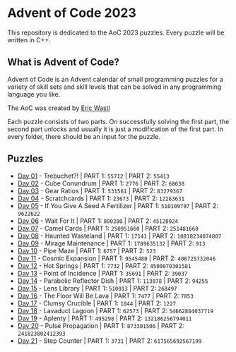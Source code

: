 # Advent of Code 2023
This repository is dedicated to the AoC 2023 puzzles. Every puzzle will be written in C++. 

## What is Advent of Code?
Advent of Code is an Advent calendar of small programming puzzles for a variety of skill sets and skill levels that can be solved in any programming language you like.

The AoC was created by [Eric Wastl](http://was.tl)

Each puzzle consists of two parts. On successfully solving the first part, the second part unlocks and usually it is just a modification of the first part. In every folder, there should be an input for the puzzle.

## Puzzles

* [Day 01](https://github.com/mnhtrieu/advent2023/tree/master/01_day) - Trebuchet?! | PART 1: `55712` | PART 2: `55413`
* [Day 02](https://github.com/mnhtrieu/advent2023/tree/master/02_day) - Cube Conundrum | PART 1: `2776` | PART 2: `68638`
* [Day 03](https://github.com/mnhtrieu/advent2023/tree/master/03_day) - Gear Ratios | PART 1: `531561` | PART 2: `83279367`
* [Day 04](https://github.com/mnhtrieu/advent2023/tree/master/04_day) - Scratchcards | PART 1: `23673` | PART 2: `12263631`
* [Day 05](https://github.com/mnhtrieu/advent2023/tree/master/05_day) - If You Give A Seed A Fertilizer | PART 1: `510109797` | PART 2: `9622622`
* [Day 06](https://github.com/mnhtrieu/advent2023/tree/master/06_day) - Wait For It | PART 1: `800280` | PART 2: `45128024`
* [Day 07](https://github.com/mnhtrieu/advent2023/tree/master/07_day) - Camel Cards | PART 1: `250951660` | PART 2: `251481660`
* [Day 08](https://github.com/mnhtrieu/advent2023/tree/master/08_day) - Haunted Wasteland | PART 1: `17141` | PART 2: `10818234074807`
* [Day 09](https://github.com/mnhtrieu/advent2023/tree/master/09_day) - Mirage Maintenance | PART 1: `1789635132` | PART 2: `913`
* [Day 10](https://github.com/mnhtrieu/advent2023/tree/master/10_day) - Pipe Maze | PART 1: `6757` | PART 2: `523`
* [Day 11](https://github.com/mnhtrieu/advent2023/tree/master/11_day) - Cosmic Expansion | PART 1: `9545480` | PART 2: `406725732046`
* [Day 12](https://github.com/mnhtrieu/advent2023/tree/master/12_day) - Hot Springs | PART 1: `7732` | PART 2: `4500070301581`
* [Day 13](https://github.com/mnhtrieu/advent2023/tree/master/13_day) - Point of Incidence | PART 1: `35691` | PART 2: `39037`
* [Day 14](https://github.com/mnhtrieu/advent2023/tree/master/14_day) - Parabolic Reflector Dish | PART 1: `113078` | PART 2: `94255`
* [Day 15](https://github.com/mnhtrieu/advent2023/tree/master/15_day) - Lens Library | PART 1: `510013` | PART 2: `268497`
* [Day 16](https://github.com/mnhtrieu/advent2023/tree/master/16_day) - The Floor Will Be Lava | PART 1: `7477` | PART 2: `7853`
* [Day 17](https://github.com/mnhtrieu/advent2023/tree/master/17_day) - Clumsy Crucible | PART 1: `1044` | PART 2: `1227`
* [Day 18](https://github.com/mnhtrieu/advent2023/tree/master/18_day) - Lavaduct Lagoon | PART 1: `62573` | PART 2: `54662804037719`
* [Day 19](https://github.com/mnhtrieu/advent2023/tree/master/19_day) - Aplenty | PART 1: `495298` | PART 2: `132186256794011`
* [Day 20](https://github.com/mnhtrieu/advent2023/tree/master/20_day) - Pulse Propagation | PART 1: `873301506` | PART 2: `241823802412393`
* [Day 21](https://github.com/mnhtrieu/advent2023/tree/master/21_day) - Step Counter | PART 1: `3731` | PART 2: `617565692567199`
